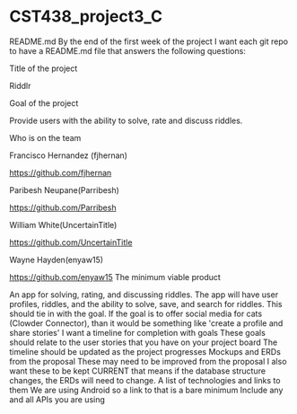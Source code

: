 # CST438_project3_C
README.md
By the end of the first week of the project I want each git repo to have a README.md file that answers the following questions:

Title of the project

Riddlr

Goal of the project

Provide users with the ability to solve, rate and discuss riddles.

Who is on the team

Francisco Hernandez (fjhernan)

https://github.com/fjhernan

Paribesh Neupane(Parribesh)

https://github.com/Parribesh

William White(UncertainTitle)

https://github.com/UncertainTitle

Wayne Hayden(enyaw15)

https://github.com/enyaw15
The minimum viable product

An app for solving, rating, and discussing riddles. The app will have user profiles, riddles, and the ability to solve, save, and search for riddles.
This should tie in with the goal. If the goal is to offer social media for cats (Clowder Connector), than it would be something like 'create a profile and share stories'
I want a timeline for completion with goals
These goals should relate to the user stories that you have on your project board
The timeline should be updated as the project progresses
Mockups and ERDs from the proposal
These may need to be improved from the proposal
I also want these to be kept CURRENT that means if the database structure changes, the ERDs will need to change.
A list of technologies and links to them
We are using Android so a link to that is a bare minimum
Include any and all APIs you are using
